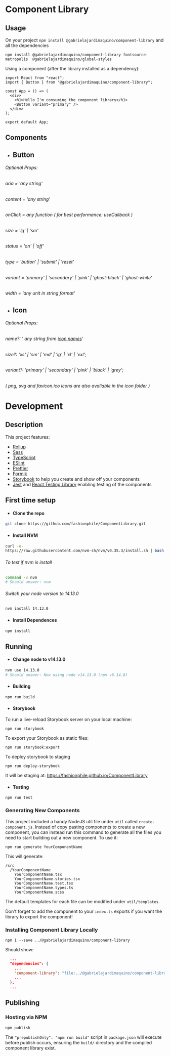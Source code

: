 # Component Library
## Usage

On your project `npm install @gabrielajardimaquino/component-library` and all the dependencies

```
npm install @gabrielajardimaquino/component-library fontsource-metropolis  @gabrielajardimaquino/global-styles
```

Using a component (after the library installed as a dependency):

```TSX
import React from "react";
import { Button } from "@gabrielajardimaquino/component-library";

const App = () => (
  <div>
    <h1>Hello I'm consuming the component library</h1>
    <Button variant="primary" />
  </div>
);

export default App;
```

## Components
- ## Button
###### Optional Props:
######   aria = 'any string'
######   content = 'any string'
######   onClick = any function ( for best performance: useCallback )
######   size = 'lg' | 'sm'
######   status = 'on' | 'off'
######   type = 'button' | 'submit' | 'reset'
######   variant = 'primary' | 'secondary' | 'pink' | 'ghost-black' | 'ghost-white'
######   width = 'any unit in string format'
- ## Icon
###### Optional Props:
######   name?: ' any string from [icon names](https://github.com/fashionphile/ComponentLibrary/blob/master/README.iconnames.md)'
######   size?: 'xs' | 'sm' | 'md' | 'lg' | 'xl' | 'xxl';
######   variant?: 'primary' | 'secondary' | 'pink' | 'black' | 'grey';
###### ( png, svg and favicon.ico icons are also avaliable in the icon folder )

# Development
## Description
This project features:

- [Rollup](https://github.com/rollup/rollup)
- [Sass](https://sass-lang.com/)
- [TypeScript](https://www.typescriptlang.org/)
- [ESlint](https://eslint.org/)
- [Prettier](https://prettier.io/)
- [Formik](https://formik.org/)
- [Storybook](https://storybook.js.org/) to help you create and show off your components
- [Jest](https://jestjs.io/) and [React Testing Library](https://github.com/testing-library/react-testing-library) enabling testing of the components

## First time setup
- #### Clone the repo
```bash
git clone https://github.com/fashionphile/ComponentLibrary.git
```

- #### Install NVM 
```bash
curl -o- 
https://raw.githubusercontent.com/nvm-sh/nvm/v0.35.3/install.sh | bash
```

###### To test if nvm is install
```bash
command -v nvm
# Should answer: nvm
```

###### Switch your node version to 14.13.0
```bash
nvm install 14.13.0
```

- #### Install Dependences 
```bash
npm install
```

## Running
- #### Change node to v14.13.0
```bash
nvm use 14.13.0
# Should answer: Now using node v14.13.0 (npm v6.14.8)
```

- #### Building

```
npm run build
```

- #### Storybook

To run a live-reload Storybook server on your local machine:

```
npm run storybook
```

To export your Storybook as static files:

```
npm run storybook:export
```

To deploy storybook to staging 

```
npm run deploy-storybook
```
It will be staging at: https://fashionphile.github.io/ComponentLibrary 

- #### Testing

```
npm run test
```
### Generating New Components

This project included a handy NodeJS util file under `util` called `create-component.js`. Instead of copy pasting components to create a new component, you can instead run this command to generate all the files you need to start building out a new component. To use it:

```
npm run generate YourComponentName
```

This will generate:

```
/src
  /YourComponentName
    YourComponentName.tsx
    YourComponentName.stories.tsx
    YourComponentName.test.tsx
    YourComponentName.types.ts
    YourComponentName.scss
```

The default templates for each file can be modified under `util/templates`.

Don't forget to add the component to your `index.ts` exports if you want the library to export the component!


### Installing Component Library Locally

```
npm i --save ../@gabrielajardimaquino/component-library
```
Should show:

```JSON
  ...
  "dependencies": {
    ...
    "component-library": "file:../@gabrielajardimaquino/component-library",
    ...
  },
  ...
```

## Publishing

### Hosting via NPM

```
npm publish
```

The `"prepublishOnly": "npm run build"` script in `package.json` will execute before publish occurs, ensuring the `build/` directory and the compiled component library exist.
